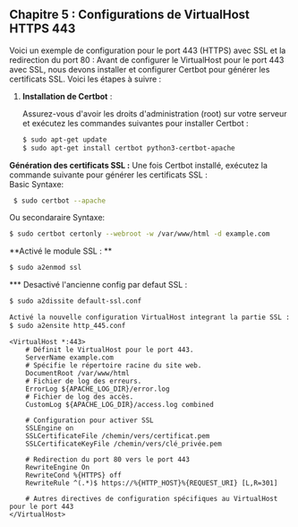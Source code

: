 ## Chapitre 5 : Configurations de VirtualHost HTTPS 443

Voici un exemple de configuration pour le port 443 (HTTPS) avec SSL et la redirection du port 80 :
Avant de configurer le VirtualHost pour le port 443 avec SSL, nous devons installer et configurer Certbot pour générer les certificats SSL. Voici les étapes à suivre :

1. **Installation de Certbot** :

   Assurez-vous d'avoir les droits d'administration (root) sur votre serveur et exécutez les commandes suivantes pour installer Certbot :

   ```bash
   $ sudo apt-get update
   $ sudo apt-get install certbot python3-certbot-apache
   ```
 **Génération des certificats SSL :**
  Une fois Certbot installé, exécutez la commande suivante pour générer les certificats SSL :  
  Basic Syntaxe:
  ```bash
   $ sudo certbot --apache
   ```
   Ou secondaraire Syntaxe: 
   ```bash
   $ sudo certbot certonly --webroot -w /var/www/html -d example.com
   ```
   **Activé le module SSL : **
   ```bash
   $ sudo a2enmod ssl
   ```
   *** Desactivé l'ancienne config par defaut SSL :
   ```bash
   $ sudo a2dissite default-ssl.conf 
   ```
   ```bash
   Activé la nouvelle configuration VirtualHost integrant la partie SSL :
   $ sudo a2ensite http_445.conf
   ```
   
   
   
   
  
 
 
```apacheconf
<VirtualHost *:443>
    # Définit le VirtualHost pour le port 443.
    ServerName example.com
    # Spécifie le répertoire racine du site web.
    DocumentRoot /var/www/html
    # Fichier de log des erreurs.
    ErrorLog ${APACHE_LOG_DIR}/error.log
    # Fichier de log des accès.
    CustomLog ${APACHE_LOG_DIR}/access.log combined

    # Configuration pour activer SSL
    SSLEngine on
    SSLCertificateFile /chemin/vers/certificat.pem
    SSLCertificateKeyFile /chemin/vers/clé_privée.pem

    # Redirection du port 80 vers le port 443
    RewriteEngine On
    RewriteCond %{HTTPS} off
    RewriteRule ^(.*)$ https://%{HTTP_HOST}%{REQUEST_URI} [L,R=301]

    # Autres directives de configuration spécifiques au VirtualHost pour le port 443
</VirtualHost>
```

